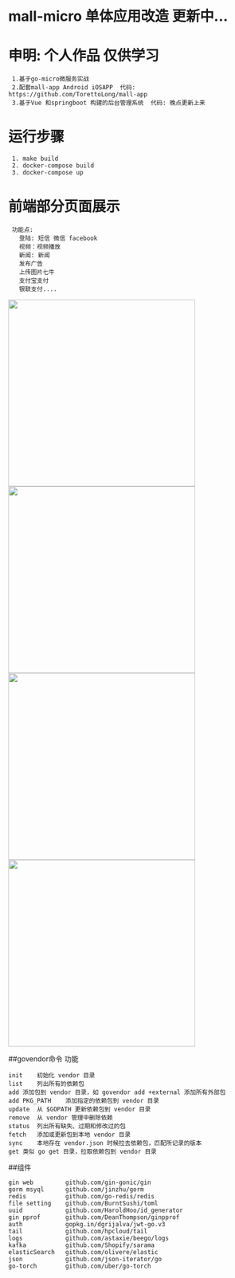 #  mall-micro 单体应用改造 更新中...
#  申明: 个人作品 仅供学习
```
 1.基于go-micro微服务实战 
 2.配套mall-app Android iOSAPP  代码: https://github.com/TorettoLong/mall-app
 3.基于Vue 和springboot 构建的后台管理系统  代码: 晚点更新上来
```

# 运行步骤
```
 1. make build
 2. docker-compose build
 3. docker-compose up

```
# 前端部分页面展示 
```
 功能点:
   登陆: 短信 微信 facebook 
   视频：视频播放
   新闻: 新闻
   发布广告
   上传图片七牛
   支付宝支付
   银联支付....
```
<img src="https://image.showm.xin//test/01.png" width="375px">
<img src="https://image.showm.xin//test/02.png" width="375px">
<img src="https://image.showm.xin//test/03.png" width="375px">
<img src="https://image.showm.xin//test/04.png" width="375px">

##govendor命令	功能

```
init	初始化 vendor 目录
list	列出所有的依赖包
add	添加包到 vendor 目录，如 govendor add +external 添加所有外部包
add PKG_PATH	添加指定的依赖包到 vendor 目录
update	从 $GOPATH 更新依赖包到 vendor 目录
remove	从 vendor 管理中删除依赖
status	列出所有缺失、过期和修改过的包
fetch	添加或更新包到本地 vendor 目录
sync	本地存在 vendor.json 时候拉去依赖包，匹配所记录的版本
get	类似 go get 目录，拉取依赖包到 vendor 目录

```

##组件
```$xslt
gin web         github.com/gin-gonic/gin
gorm msyql      github.com/jinzhu/gorm
redis           github.com/go-redis/redis
file setting    github.com/BurntSushi/toml
uuid            github.com/HaroldHoo/id_generator
gin pprof       github.com/DeanThompson/ginpprof
auth            gopkg.in/dgrijalva/jwt-go.v3
tail            github.com/hpcloud/tail
logs            github.com/astaxie/beego/logs
kafka           github.com/Shopify/sarama
elasticSearch   github.com/olivere/elastic
json            github.com/json-iterator/go
go-torch        github.com/uber/go-torch
```
